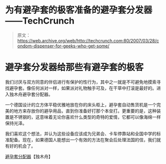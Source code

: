 # 为有避孕套的极客准备的避孕套分发器——TechCrunch

> 原文：<https://web.archive.org/web/http://techcrunch.com:80/2007/03/28/condom-dispenser-for-geeks-who-get-some/>

# 避孕套分发器给那些有避孕套的极客

我们讨厌与双方同意的伴侣进行有保护的性行为，其中之一就是不可避免地摸索寻找避孕套。像任何派对一样，如果派对礼物触手可及，在干草中打滚是最好的。进入独木舟避孕套分配器。

一个德国设计的立方体平稳优雅地放在你的床头柜上，避孕套自动售货机是一个完美的地方来存放你的避孕用品，直到你准备好打那个本垒打。更重要的是，这种装置是不锈钢的，这意味着无论你喜欢什么类型的奇特的爱情，它都可以像海绵一样保持光泽。

我们喜欢这个想法，并认为这些设备应该成为兄弟会、卡车停靠站和全国中学的标准配备。现在，如果德国人能想出一个有效的方法在聚会后处理法国的信，我们就有好的机会了。

[避孕套分配器](https://web.archive.org/web/20201028231006/https://www.canoeonline.net/shop/index.php?id=30)【独木舟】